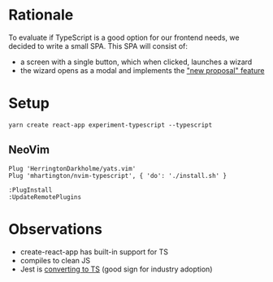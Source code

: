 # Rationale

To evaluate if TypeScript is a good option for our frontend needs, we decided
to write a small SPA. This SPA will consist of:

- a screen with a single button, which when clicked, launches a wizard
- the wizard opens as a modal and implements the ["new proposal" feature][0]


# Setup

```
yarn create react-app experiment-typescript --typescript
```

## NeoVim
```
Plug 'HerringtonDarkholme/yats.vim'
Plug 'mhartington/nvim-typescript', { 'do': './install.sh' }

:PlugInstall
:UpdateRemotePlugins
```

# Observations

- create-react-app has built-in support for TS
- compiles to clean JS
- Jest is [converting to TS][3] (good sign for industry adoption)


[0]: https://www.figma.com/file/MZMZAb21rrKaRJbYlg0XF44X/osc-prototype?node-id=1798%3A0
[1]: https://www.robertcooper.me/get-started-with-typescript-in-2019
[3]: https://github.com/facebook/jest/pull/7554#issuecomment-454358729
